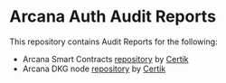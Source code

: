 # Arcana Auth Audit Reports

This repository contains Audit Reports for the following:

* Arcana Smart Contracts [repository](https://github.com/arcana-network/arcana-smart-contract) by [Certik](https://www.certik.com/)
* Arcana DKG node [repository](https://github.com/arcana-network/dkgnode) by [Certik](https://www.certik.com/)
